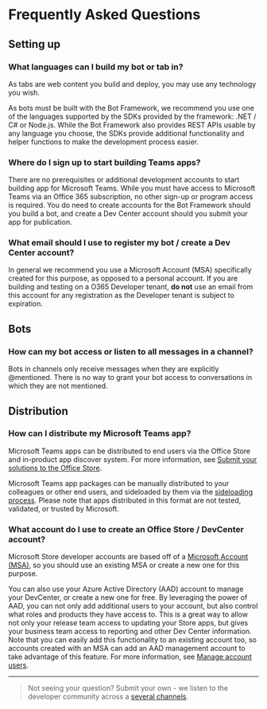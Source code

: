 # Frequently Asked Questions

## Setting up

### What languages can I build my bot or tab in?

As tabs are web content you build and deploy, you may use any technology you wish.  

As bots must be built with the Bot Framework, we recommend you use one of the languages supported by the SDKs provided by the framework:  .NET / C# or Node.js.  While the Bot Framework also provides REST APIs usable by any language you choose, the SDKs provide additional functionality and helper functions to make the development process easier.

### Where do I sign up to start building Teams apps?

There are no prerequisites or additional development accounts to start building app for Microsoft Teams.  While you must have access to Microsoft Teams via an Office 365 subscription, no other sign-up or program access is required.  You do need to create accounts for the Bot Framework should you build a bot, and create a Dev Center account should you submit your app for publication.

### What email should I use to register my bot / create a Dev Center account?

In general we recommend you use a Microsoft Account (MSA) specifically created for this purpose, as opposed to a personal account.  If you are building and testing on a O365 Developer tenant, **do not** use an email from this account for any registration as the Developer tenant is subject to expiration.

## Bots

### How can my bot access or listen to all messages in a channel?

Bots in channels only receive messages when they are explicitly @mentioned.  There is no way to grant your bot access to conversations in which they are not mentioned.

## Distribution

### How can I distribute my Microsoft Teams app?

Microsoft Teams apps can be distributed to end users via the Office Store and in-product app discover system.  For more information, see [Submit your solutions to the Office Store](submission.md).

Microsoft Teams app packages can be manually distributed to your colleagues or other end users, and sideloaded by them via the [sideloading process](sideload.md).  Please note that apps distributed in this format are not tested, validated, or trusted by Microsoft. 

### What account do I use to create an Office Store / DevCenter account?

Microsoft Store developer accounts are based off of a [Microsoft Account (MSA)](https://account.microsoft.com/account), so you should use an existing MSA or create a new one for this purpose.  

You can also use your Azure Active Directory (AAD) account to manage your DevCenter, or create a new one for free.  By leveraging the power of AAD, you can not only add additional users to your account, but also control what roles and products they have access to.  This is a great way to allow not only your release team access to updating your Store apps, but gives your business team access to reporting and other Dev Center information.  Note that you can easily add this functionality to an existing account too, so accounts created with an MSA can add an AAD management account to take advantage of this feature. For more information, see [Manage account users](https://docs.microsoft.com/en-us/windows/uwp/publish/manage-account-users).

---
>Not seeing your question?  Submit your own - we listen to the developer community across a [several channels](feedback.md).